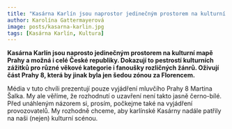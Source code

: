 ```yaml
---
title: "Kasárna Karlín jsou naprostor jedinečným prostorem na kulturní mapě Prahy"
author: Karolína Gattermayerová
image: posts/kasarna-karlin.jpg
tags: [Kasárna Karlín, Kultura]
---
```


**Kasárna Karlín jsou naprosto jedinečným prostorem na kulturní mapě Prahy a možná i celé České republiky. Dokazují to pestrostí kulturních zážitků pro různé věkové kategorie i fanoušky rozličných žánrů. Oživují část Prahy 8, která by jinak byla jen šedou zónou za Florencem.** 

Média v tuto chvíli prezentují pouze vyjádření mluvčího Prahy 8 Martina Šalka. My ale věříme, že rozhodnutí o uzavření není takto jasně černo-bílé. Před unáhleným názorem si, prosím, počkejme také na vyjádření provozovatelů. My rozhodně chceme, aby karlínské Kasárny nadále patřily na naši (nejen) kulturní scénou. 